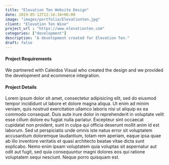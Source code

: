 ```yaml
---
title: "Elevation Ten Website Design"
date: 2019-05-12T12:14:34+06:00
image: "images/portfolio/Elevationten.jpg"
client: "Elevation Ten Wine"
project_url : "https://www.elevationten.com"
categories: ["development"]
description: "A development created for Elevation Ten."
draft: false
---
```


#### Project Requirements

We partnered with Caleidos Visual who created the design and we provided the development and ecommerce integration.

#### Project Details

Lorem ipsum dolor sit amet, consectetur adipisicing elit, sed do eiusmod tempor incididunt ut labore et
dolore magna aliqua. Ut enim ad minim veniam, quis nostrud exercitation ullamco laboris nisi ut aliquip ex
ea commodo consequat. Duis aute irure dolor in reprehenderit in voluptate velit esse cillum dolore eu fugiat
nulla pariatur. Excepteur sint occaecat cupidatat non proident, sunt in culpa qui officia deserunt mollit
anim id est laborum. Sed ut perspiciatis unde omnis iste natus error sit voluptatem accusantium doloremque
laudantium, totam rem aperiam, eaque ipsa quae ab illo inventore veritatis et quasi architecto beatae vitae
dicta sunt explicabo. Nemo enim ipsam voluptatem quia voluptas sit aspernatur aut odit aut fugit, sed quia
consequuntur magni dolores eos qui ratione voluptatem sequi nesciunt. Neque porro quisquam est.